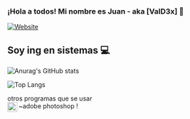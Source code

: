 ### ¡Hola a todos! Mi nombre es Juan - aka [ValD3x] 👋
[![Website](https://img.shields.io/website?url=https%3A%2F%2Fwww.google.com%2F&up_message=sigueme&up_color=blue&style=plastic)](https://www.google.com/)

## Soy ing en sistemas 💻 

![Anurag's GitHub stats](https://github-readme-stats.vercel.app/api?username=valdex55&show_icons=true&theme=tokyonight)

![Top Langs](https://github-readme-stats.vercel.app/api/top-langs/?username=valdex55&show_icons=true&theme=tokyonight)



otros programas que se usar
<br>
~adobe photoshop [<img align="left" alt="adobe" width="22px"
src="https://cdn.jsdelivr.net/npm/simple-icons@3.13.0/icons/adobephotoshop.svg"/>][Adobe]!

[Adobe]:https://www.adobe.com/mx/products/photoshop.html
